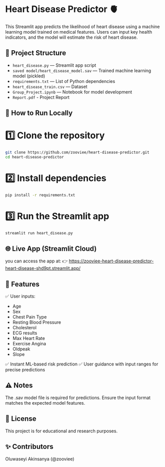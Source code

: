 # Heart Disease Predictor 🫀

This Streamlit app predicts the likelihood of heart disease using a machine learning model trained on medical features. Users can input key health indicators, and the model will estimate the risk of heart disease.


## 📂 Project Structure

- `heart_disease.py` — Streamlit app script  
- `saved model/heart_disease_model.sav` — Trained machine learning model (pickled)  
- `requirements.txt` — List of Python dependencies  
- `heart_disease_train.csv` — Dataset   
- `Group_Project.ipynb` — Notebook for model development  
- `Report.pdf`  - Project Report


## 🚀 How to Run Locally

# 1️⃣ Clone the repository
```bash
git clone https://github.com/zooviee/heart-disease-predictor.git
cd heart-disease-predictor
```


# 2️⃣ Install dependencies
```bash
pip install -r requirements.txt
```

# 3️⃣ Run the Streamlit app
```bash
streamlit run heart_disease.py
```

## 🌐 Live App (Streamlit Cloud)
you can access the app at:
👉 https://zooviee-heart-disease-predictor-heart-disease-shd9pt.streamlit.app/


## 🏥 Features

✅ User inputs:
- Age
- Sex
- Chest Pain Type
- Resting Blood Pressure 
- Cholesterol 
- ECG results
- Max Heart Rate
- Exercise Angina 
- Oldpeak
- Slope

✅ Instant ML-based risk prediction
✅ User guidance with input ranges for precise predictions


## ⚠ Notes

The .sav model file is required for predictions.
Ensure the input format matches the expected model features.

## 📜 License

This project is for educational and research purposes.


## ✨ Contributors

Oluwaseyi Akinsanya (@zooviee)

